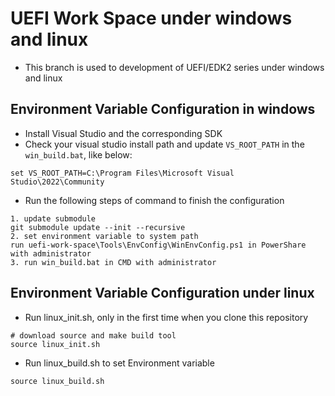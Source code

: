 
# UEFI Work Space under windows and linux

- This branch is used to development of UEFI/EDK2 series under windows and linux

## Environment Variable Configuration in windows

- Install Visual Studio and the corresponding SDK
- Check your visual studio install path and update `VS_ROOT_PATH` in the `win_build.bat`, like below:

```shell
set VS_ROOT_PATH=C:\Program Files\Microsoft Visual Studio\2022\Community
```

- Run the following steps of command to finish the configuration

```shell
1. update submodule
git submodule update --init --recursive
2. set environment variable to system path
run uefi-work-space\Tools\EnvConfig\WinEnvConfig.ps1 in PowerShare with administrator
3. run win_build.bat in CMD with administrator
```

## Environment Variable Configuration under linux

- Run linux_init.sh, only in the first time when you clone this repository

```shell
# download source and make build tool
source linux_init.sh
```

- Run linux_build.sh to set Environment variable

```shell
source linux_build.sh
```
